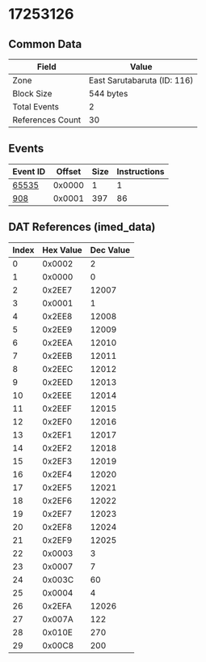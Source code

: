# 17253126

## Common Data

| Field            | Value                       |
|------------------|-----------------------------|
| Zone             | East Sarutabaruta (ID: 116) |
| Block Size       | 544 bytes                   |
| Total Events     | 2                           |
| References Count | 30                          |

## Events

| Event ID            | Offset   |   Size |   Instructions |
|---------------------|----------|--------|----------------|
| [65535](./65535.md) | 0x0000   |      1 |              1 |
| [908](./908.md)     | 0x0001   |    397 |             86 |

## DAT References (imed_data)

|   Index | Hex Value   |   Dec Value |
|---------|-------------|-------------|
|       0 | 0x0002      |           2 |
|       1 | 0x0000      |           0 |
|       2 | 0x2EE7      |       12007 |
|       3 | 0x0001      |           1 |
|       4 | 0x2EE8      |       12008 |
|       5 | 0x2EE9      |       12009 |
|       6 | 0x2EEA      |       12010 |
|       7 | 0x2EEB      |       12011 |
|       8 | 0x2EEC      |       12012 |
|       9 | 0x2EED      |       12013 |
|      10 | 0x2EEE      |       12014 |
|      11 | 0x2EEF      |       12015 |
|      12 | 0x2EF0      |       12016 |
|      13 | 0x2EF1      |       12017 |
|      14 | 0x2EF2      |       12018 |
|      15 | 0x2EF3      |       12019 |
|      16 | 0x2EF4      |       12020 |
|      17 | 0x2EF5      |       12021 |
|      18 | 0x2EF6      |       12022 |
|      19 | 0x2EF7      |       12023 |
|      20 | 0x2EF8      |       12024 |
|      21 | 0x2EF9      |       12025 |
|      22 | 0x0003      |           3 |
|      23 | 0x0007      |           7 |
|      24 | 0x003C      |          60 |
|      25 | 0x0004      |           4 |
|      26 | 0x2EFA      |       12026 |
|      27 | 0x007A      |         122 |
|      28 | 0x010E      |         270 |
|      29 | 0x00C8      |         200 |
